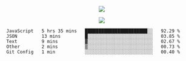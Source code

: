 <p align="center">
  <img src="https://fs-01.cyberdrop.cc/wallhaven-dpgrqo_1365x580-qR6v1Myt.png">
</p>

<p align="center">
  <img src="https://discord.c99.nl/widget/theme-4/287977955240706060.png">
</p>

<!--START_SECTION:waka-->
```text
JavaScript   5 hrs 35 mins   ███████████████████████░░   92.29 % 
JSON         13 mins         █░░░░░░░░░░░░░░░░░░░░░░░░   03.85 % 
Text         9 mins          ▓░░░░░░░░░░░░░░░░░░░░░░░░   02.67 % 
Other        2 mins          ▒░░░░░░░░░░░░░░░░░░░░░░░░   00.73 % 
Git Config   1 min           ░░░░░░░░░░░░░░░░░░░░░░░░░   00.40 % 
```
<!--END_SECTION:waka-->

